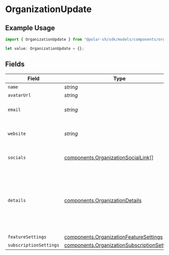 # OrganizationUpdate

## Example Usage

```typescript
import { OrganizationUpdate } from "@polar-sh/sdk/models/components/organizationupdate.js";

let value: OrganizationUpdate = {};
```

## Fields

| Field                                                                                                      | Type                                                                                                       | Required                                                                                                   | Description                                                                                                |
| ---------------------------------------------------------------------------------------------------------- | ---------------------------------------------------------------------------------------------------------- | ---------------------------------------------------------------------------------------------------------- | ---------------------------------------------------------------------------------------------------------- |
| `name`                                                                                                     | *string*                                                                                                   | :heavy_minus_sign:                                                                                         | N/A                                                                                                        |
| `avatarUrl`                                                                                                | *string*                                                                                                   | :heavy_minus_sign:                                                                                         | N/A                                                                                                        |
| `email`                                                                                                    | *string*                                                                                                   | :heavy_minus_sign:                                                                                         | Public support email.                                                                                      |
| `website`                                                                                                  | *string*                                                                                                   | :heavy_minus_sign:                                                                                         | Official website of the organization.                                                                      |
| `socials`                                                                                                  | [components.OrganizationSocialLink](../../models/components/organizationsociallink.md)[]                   | :heavy_minus_sign:                                                                                         | Links to social profiles.                                                                                  |
| `details`                                                                                                  | [components.OrganizationDetails](../../models/components/organizationdetails.md)                           | :heavy_minus_sign:                                                                                         | Additional, private, business details Polar needs about active organizations for compliance (KYC).         |
| `featureSettings`                                                                                          | [components.OrganizationFeatureSettings](../../models/components/organizationfeaturesettings.md)           | :heavy_minus_sign:                                                                                         | N/A                                                                                                        |
| `subscriptionSettings`                                                                                     | [components.OrganizationSubscriptionSettings](../../models/components/organizationsubscriptionsettings.md) | :heavy_minus_sign:                                                                                         | N/A                                                                                                        |